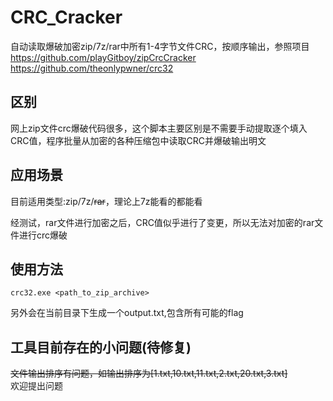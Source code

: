 # CRC_Cracker
自动读取爆破加密zip/7z/rar中所有1-4字节文件CRC，按顺序输出，参照项目
<br /> https://github.com/playGitboy/zipCrcCracker <br />
https://github.com/theonlypwner/crc32

## 区别
网上zip文件crc爆破代码很多，这个脚本主要区别是不需要手动提取逐个填入CRC值，程序批量从加密的各种压缩包中读取CRC并爆破输出明文

## 应用场景
目前适用类型:zip/7z/~~rar~~，理论上7z能看的都能看  

经测试，rar文件进行加密之后，CRC值似乎进行了变更，所以无法对加密的rar文件进行crc爆破

## 使用方法
```
crc32.exe <path_to_zip_archive>
```
另外会在当前目录下生成一个output.txt,包含所有可能的flag

## 工具目前存在的小问题(待修复)
~~文件输出排序有问题，如输出排序为[1.txt,10.txt,11.txt,2.txt,20.txt,3.txt]~~  
欢迎提出问题

